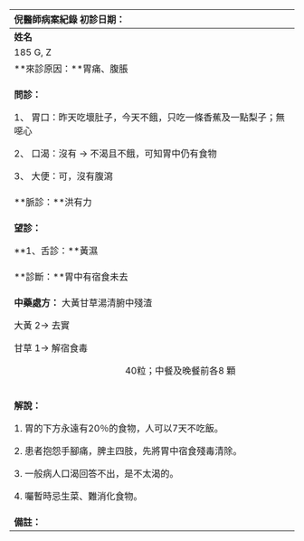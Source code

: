 ﻿|**倪醫師病案紀錄**                                 初診日期：|
| :- |
|**姓名**|**性別：**|**年齡及體型**|**來診日期：**|
|185 G, Z|Female|`  `中等|5/9/2008|
|**來診原因：**胃痛、腹脹|
|<p>**問診：**</p><p>1、 胃口：昨天吃壞肚子，今天不餓，只吃一條香蕉及一點梨子；無噁心</p><p>2、 口渴：沒有 → 不渴且不餓，可知胃中仍有食物</p><p>3、 大便：可，沒有腹瀉</p>|
|**脈診：**洪有力|
|<p>**望診：**</p><p>**1、舌診：**黃濕</p>|
|**診斷：**胃中有宿食未去|
|<p>**中藥處方：** 大黃甘草湯清腑中殘渣</p><p>大黃 2→ 去實</p><p>甘草 1→ 解宿食毒</p><p>`                        `40粒；中餐及晚餐前各8 顆</p>|
|<p>**解說：**</p><p>1\. 胃的下方永遠有20％的食物，人可以7天不吃飯。</p><p>2\. 患者抱怨手腳痛，脾主四肢，先將胃中宿食殘毒清除。</p><p>3\. 一般病人口渴回答不出，是不太渴的。</p><p>4\. 囑暫時忌生菜、難消化食物。</p>|
|**備註：**|

